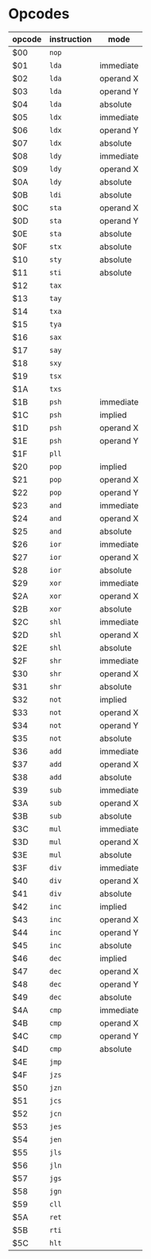 # Opcodes

| opcode | instruction | mode |
| --- | --- | --- |
| $00 | `nop` |  |
| $01 | `lda` | immediate |
| $02 | `lda` | operand X |
| $03 | `lda` | operand Y |
| $04 | `lda` | absolute |
| $05 | `ldx` | immediate |
| $06 | `ldx` | operand Y |
| $07 | `ldx` | absolute |
| $08 | `ldy` | immediate |
| $09 | `ldy` | operand X |
| $0A | `ldy` | absolute |
| $0B | `ldi` | absolute |
| $0C | `sta` | operand X |
| $0D | `sta` | operand Y |
| $0E | `sta` | absolute |
| $0F | `stx` | absolute |
| $10 | `sty` | absolute |
| $11 | `sti` | absolute |
| $12 | `tax` |  |
| $13 | `tay` |  |
| $14 | `txa` |  |
| $15 | `tya` |  |
| $16 | `sax` |  |
| $17 | `say` |  |
| $18 | `sxy` |  |
| $19 | `tsx` |  |
| $1A | `txs` |  |
| $1B | `psh` | immediate |
| $1C | `psh` | implied |
| $1D | `psh` | operand X |
| $1E | `psh` | operand Y |
| $1F | `pll` |  |
| $20 | `pop` | implied |
| $21 | `pop` | operand X |
| $22 | `pop` | operand Y |
| $23 | `and` | immediate |
| $24 | `and` | operand X |
| $25 | `and` | absolute |
| $26 | `ior` | immediate |
| $27 | `ior` | operand X |
| $28 | `ior` | absolute |
| $29 | `xor` | immediate |
| $2A | `xor` | operand X |
| $2B | `xor` | absolute |
| $2C | `shl` | immediate |
| $2D | `shl` | operand X |
| $2E | `shl` | absolute |
| $2F | `shr` | immediate |
| $30 | `shr` | operand X |
| $31 | `shr` | absolute |
| $32 | `not` | implied |
| $33 | `not` | operand X |
| $34 | `not` | operand Y |
| $35 | `not` | absolute |
| $36 | `add` | immediate |
| $37 | `add` | operand X |
| $38 | `add` | absolute |
| $39 | `sub` | immediate |
| $3A | `sub` | operand X |
| $3B | `sub` | absolute |
| $3C | `mul` | immediate |
| $3D | `mul` | operand X |
| $3E | `mul` | absolute |
| $3F | `div` | immediate |
| $40 | `div` | operand X |
| $41 | `div` | absolute |
| $42 | `inc` | implied |
| $43 | `inc` | operand X |
| $44 | `inc` | operand Y |
| $45 | `inc` | absolute |
| $46 | `dec` | implied |
| $47 | `dec` | operand X |
| $48 | `dec` | operand Y |
| $49 | `dec` | absolute |
| $4A | `cmp` | immediate |
| $4B | `cmp` | operand X |
| $4C | `cmp` | operand Y |
| $4D | `cmp` | absolute |
| $4E | `jmp` |  |
| $4F | `jzs` |  |
| $50 | `jzn` |  |
| $51 | `jcs` |  |
| $52 | `jcn` |  |
| $53 | `jes` |  |
| $54 | `jen` |  |
| $55 | `jls` |  |
| $56 | `jln` |  |
| $57 | `jgs` |  |
| $58 | `jgn` |  |
| $59 | `cll` |  |
| $5A | `ret` |  |
| $5B | `rti` |  |
| $5C | `hlt` |  |
<!-- END OPCODES -->
